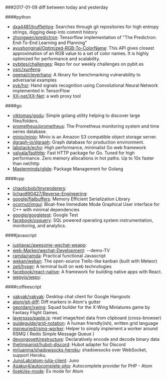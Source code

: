 ###2017-01-09
diff between today and yesterday

####python
* [dxa4481/truffleHog](https://github.com/dxa4481/truffleHog): Searches through git repositories for high entropy strings, digging deep into commit history
* [zhongwen/predictron](https://github.com/zhongwen/predictron): Tensorflow implementation of "The Predictron: End-To-End Learning and Planning"
* [ayushoriginal/Optimized-RGB-To-ColorName](https://github.com/ayushoriginal/Optimized-RGB-To-ColorName): This API gives closest approximation of an RGB value to a set of color names. It is highly optimized for performance and scalability.
* [pybites/challenges](https://github.com/pybites/challenges): Repo for our weekly challenges on pybit.es
* [ysrc/xunfeng](https://github.com/ysrc/xunfeng): 
* [openai/cleverhans](https://github.com/openai/cleverhans): A library for benchmarking vulnerability to adversarial examples
* [pyk/hsr](https://github.com/pyk/hsr): Hand signals recognition using Convolutional Neural Network implemented in TensorFlow
* [XX-net/XX-Net](https://github.com/XX-net/XX-Net): a web proxy tool

####go
* [viktomas/godu](https://github.com/viktomas/godu): Simple golang utility helping to discover large files/folders.
* [prometheus/prometheus](https://github.com/prometheus/prometheus): The Prometheus monitoring system and time series database.
* [minio/minio](https://github.com/minio/minio): Minio is an Amazon S3 compatible object storage server.
* [dgraph-io/dgraph](https://github.com/dgraph-io/dgraph): Graph database for production environment.
* [labstack/echo](https://github.com/labstack/echo): High performance, minimalist Go web framework
* [valyala/fasthttp](https://github.com/valyala/fasthttp): Fast HTTP package for Go. Tuned for high performance. Zero memory allocations in hot paths. Up to 10x faster than net/http
* [Masterminds/glide](https://github.com/Masterminds/glide): Package Management for Golang

####cpp
* [chaoticbob/tinyrenderers](https://github.com/chaoticbob/tinyrenderers): 
* [lichao890427/Reverse-Engineering](https://github.com/lichao890427/Reverse-Engineering): 
* [google/flatbuffers](https://github.com/google/flatbuffers): Memory Efficient Serialization Library
* [ocornut/imgui](https://github.com/ocornut/imgui): Bloat-free Immediate Mode Graphical User interface for C++ with minimal dependencies
* [google/googletest](https://github.com/google/googletest): Google Test
* [facebook/osquery](https://github.com/facebook/osquery): SQL powered operating system instrumentation, monitoring, and analytics.

####javascript
* [justjavac/awesome-wechat-weapp](https://github.com/justjavac/awesome-wechat-weapp):  
* [web-Marker/wechat-Development](https://github.com/web-Marker/wechat-Development): --demo-TV
* [ramda/ramda](https://github.com/ramda/ramda):  Practical functional Javascript
* [wekan/wekan](https://github.com/wekan/wekan): The open-source Trello-like kanban (built with Meteor)
* [zeit/hyper](https://github.com/zeit/hyper): A terminal built on web technologies
* [facebook/react-native](https://github.com/facebook/react-native): A framework for building native apps with React.
* [wepyjs/wepy](https://github.com/wepyjs/wepy): 

####coffeescript
* [yakyak/yakyak](https://github.com/yakyak/yakyak): Desktop chat client for Google Hangouts
* [atom/git-diff](https://github.com/atom/git-diff): Diff markers in Atom's gutter
* [geordanr/xwing](https://github.com/geordanr/xwing): Squad builder for the X-Wing Miniatures game by Fantasy Flight Games.
* [layerssss/paste.js](https://github.com/layerssss/paste.js): read image/text data from clipboard (cross-browser)
* [guideguide/grid-notation](https://github.com/guideguide/grid-notation): A human friendly(ish), written grid language
* [mpneuried/rsmq-worker](https://github.com/mpneuried/rsmq-worker): Helper to simply implement a worker around RSMQ ( Redis Simple Message Queue )
* [devongovett/restructure](https://github.com/devongovett/restructure): Declaratively encode and decode binary data
* [thetimpanist/hubot-discord](https://github.com/thetimpanist/hubot-discord): Hubot adapter for Discord
* [mrluanma/shadowsocks-heroku](https://github.com/mrluanma/shadowsocks-heroku): shadowsocks over WebSocket, support Heroku.
* [JunoLab/atom-julia-client](https://github.com/JunoLab/atom-julia-client): Juno
* [Azakur4/autocomplete-php](https://github.com/Azakur4/autocomplete-php): Autocomplete provider for PHP - Atom
* [lloeki/ex-mode](https://github.com/lloeki/ex-mode): Ex mode for Atom
